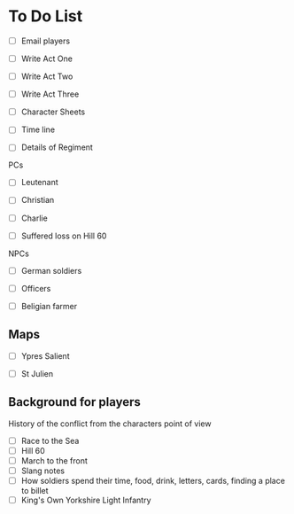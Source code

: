 # To Do List 

-[ ] Email players
-[ ] Write Act One
-[ ] Write Act Two
-[ ] Write Act Three
-[ ] Character Sheets
-[ ] Time line
-[ ] Details of Regiment




PCs
-[ ] Leutenant
-[ ] Christian
-[ ] Charlie
-[ ] Suffered loss on Hill 60





NPCs
-[ ] German soldiers
-[ ] Officers
-[ ] Beligian farmer





## Maps 
-[ ] Ypres Salient
-[ ] St Julien





## Background for players
History of the conflict from the characters point of view
-[ ] Race to the Sea
-[ ] Hill 60
-[ ] March to the front
-[ ] Slang notes
-[ ] How soldiers spend their time, food, drink, letters, cards, finding a place to billet
-[ ] King's Own Yorkshire Light Infantry